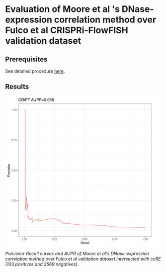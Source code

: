 # Evaluation of Moore et al 's DNase-expression correlation method over Fulco et al CRISPRi-FlowFISH validation dataset

## Prerequisites

See detailed procedure [here](/notes_BENGI/CRISPRi_FlowFISH/dnase_expression_correlation/correlation_method_with_code).

## Results

![Image: Precision-Recall curves](precision_recall_DNase_expression_correlation_over_K562_CRISPRi_FlowFISH.png)

*Precision-Recall curves and AUPR of Moore et al's DNase-expression correlation method over Fulco et al validation dataset intersected with ccRE (103 positives and 3569 negatives).*
